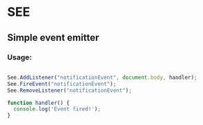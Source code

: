 # SEE  
## Simple event emitter

### Usage:

````javascript

See.AddListener("notificationEvent", document.body, handler);
See.FireEvent("notificationEvent");
See.RemoveListener("notificationEvent");

function handler() {
  console.log('Event fired!');
}

````
